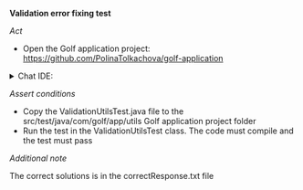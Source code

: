 **Validation error fixing test**

*Act*

- Open the Golf application project:
https://github.com/PolinaTolkachova/golf-application

<details>
<summary>Chat IDE:</summary>

- Go to class src/main/java/com/golf/app/utils/ValidationUtils.java
- Highlight the  _ getFieldErrors _  method
- Open the chat AI interface and enter:

```
Resolve the error in the getFieldErrors method during validation of the player object:
java.lang.IllegalStateException: Duplicate key surname (attempted merging values Surname should not be empty and Surname should be between 3 and 50 characters)
``` 

- Submit the question 
- Replace the method code with the suggested code
- Add all required imports

</details>

*Assert conditions*

- Copy the ValidationUtilsTest.java file to the src/test/java/com/golf/app/utils Golf application project folder
- Run the test in the ValidationUtilsTest class. The code must compile and the test must pass

*Additional note*

The correct solutions is in the correctResponse.txt file
